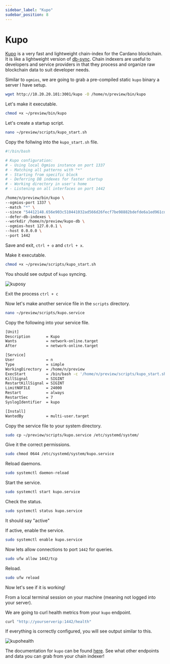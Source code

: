 ```yaml
---
sidebar_label: "Kupo"
sudebar_position: 8
---
```


# Kupo

[Kupo](https://github.com/CardanoSolutions/kupo) is a very fast and lightweight chain-index for the Cardano blockchain.
It is like a lightweight version of [db-sync](https://github.com/IntersectMBO/cardano-db-sync).
Chain indexers are useful to developers and service providers in that they process
and organize raw blockchain data to suit developer needs.

Similar to `ogmios`,
we are going to grab a pre-compiled static `kupo` binary a server I have setup.

```bash
wget http://10.20.20.101:3001/kupo -O /home/n/preview/bin/kupo
```

Let's make it executable.

```bash
chmod +x ~/preview/bin/kupo
```

Let's create a startup script.

```bash
nano ~/preview/scripts/kupo_start.sh
```

Copy the follwing into the `kupo_start.sh` file.

```bash
#!/bin/bash

# Kupo configuration:
# - Using local Ogmios instance on port 1337
# - Matching all patterns with "*"
# - Starting from specific block
# - Deferring DB indexes for faster startup
# - Working directory in user's home
# - Listening on all interfaces on port 1442

/home/n/preview/bin/kupo \
--ogmios-port 1337 \
--match "*" \
--since "54412148.656e903c510441032ad566d26fecf7be98882bdefde6a1ed961cd8e7bfa9d18a" \
--defer-db-indexes \
--workdir /home/n/preview/kupo-db \
--ogmios-host 127.0.0.1 \
--host 0.0.0.0 \
--port 1442
```

Save and exit, `ctrl + o` and `ctrl + x`.

Make it executable.

```bash
chmod +x ~/preview/scripts/kupo_start.sh
```

You should see output of `kupo` syncing.

![kuposy](/img/indexing1.png)

Exit the process `ctrl + c`

Now let's make another service file in the `scripts` directory.

```bash
nano ~/preview/scripts/kupo.service
```

Copy the following into your service file.

``` bash
[Unit]
Description       = Kupo
Wants             = network-online.target
After             = network-online.target

[Service]
User              = n
Type              = simple
WorkingDirectory  = /home/n/preview
ExecStart         = /bin/bash -c '/home/n/preview/scripts/kupo_start.sh'
KillSignal        = SIGINT
RestartKillSignal = SIGINT
LimitNOFILE       = 24000
Restart           = always
RestartSec        = 7
SyslogIdentifier  = kupo

[Install]
WantedBy          = multi-user.target
```

Copy the service file to your system directory.

```bash
sudo cp ~/preview/scripts/kupo.service /etc/systemd/system/
```

Give it the correct permissions.

```bash
sudo chmod 0644 /etc/systemd/system/kupo.service
```

Reload daemons.

```bash
sudo systemctl daemon-reload
```

Start the service.

```bash
sudo systemctl start kupo.service
```

Check the status.

```bash
sudo systemctl status kupo.service
```

It should say "active"

If active, enable the service.

```bash
sudo systemctl enable kupo.service
```

Now lets allow connections to port `1442` for queries.

```bash
sudo ufw allow 1442/tcp
```

Reload.

```bash
sudo ufw reload
```

Now let's see if it is working!

From a local terminal session on your machine (meaning not logged into your server).

We are going to curl health metrics from your `kupo` endpoint.

```bash
curl "http://yourserverip:1442/health"
```

If everything is correctly configured, you will see output similar to this.

![kupohealth](/img/kupohealth.png)

The documentation for `kupo` can be found [here](https://cardanosolutions.github.io/kupo/#section/Overview).
See what other endpoints and data you can grab from your chain indexer!
